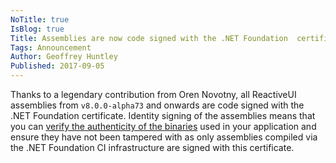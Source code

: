 ```yaml
---
NoTitle: true
IsBlog: true
Title: Assemblies are now code signed with the .NET Foundation  certificate
Tags: Announcement
Author: Geoffrey Huntley
Published: 2017-09-05
---
```


Thanks to a legendary contribution from Oren Novotny, all ReactiveUI assemblies from `v8.0.0-alpha73` and onwards are code signed with the .NET Foundation certificate. Identity signing of the assemblies means that you can [verify the authenticity of the binaries](docs/security/index.md)  used in your application and ensure they have not been tampered with as only assemblies compiled via the .NET Foundation CI infrastructure are signed with this certificate.
